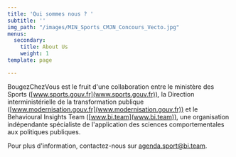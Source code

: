 ```yaml
---
title: 'Qui sommes nous ? '
subtitle: ''
img_path: "/images/MIN_Sports_CMJN_Concours_Vecto.jpg"
menus:
  secondary:
    title: About Us
    weight: 1
template: page

---
```

BougezChezVous est le fruit d'une collaboration entre le ministère des Sports ([www.sports.gouv.fr](www.sports.gouv.fr)), la Direction interministérielle de la transformation publique ([www.modernisation.gouv.fr](www.modernisation.gouv.fr)) et le Behavioural Insights Team ([www.bi.team](www.bi.team)), une organisation indépendante spécialiste de l'application des sciences comportementales aux politiques publiques.

Pour plus d'information, contactez-nous sur agenda.sport@bi.team.